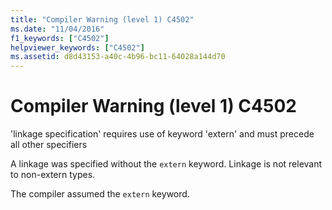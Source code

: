 ```yaml
---
title: "Compiler Warning (level 1) C4502"
ms.date: "11/04/2016"
f1_keywords: ["C4502"]
helpviewer_keywords: ["C4502"]
ms.assetid: d8d43153-a40c-4b96-bc11-64028a144d70
---
```

# Compiler Warning (level 1) C4502

'linkage specification' requires use of keyword 'extern' and must precede all other specifiers

A linkage was specified without the `extern` keyword. Linkage is not relevant to non-extern types.

The compiler assumed the `extern` keyword.
